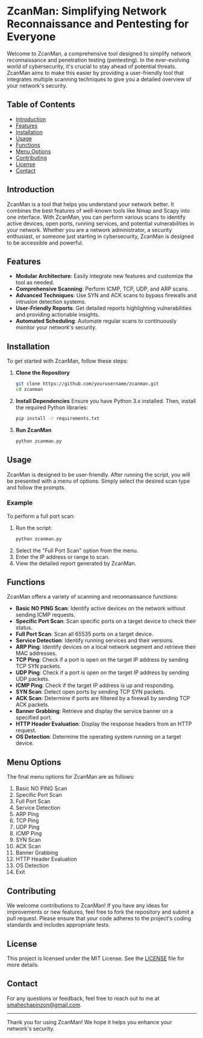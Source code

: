 # ZcanMan: Simplifying Network Reconnaissance and Pentesting for Everyone

Welcome to ZcanMan, a comprehensive tool designed to simplify network reconnaissance and penetration testing (pentesting). In the ever-evolving world of cybersecurity, it's crucial to stay ahead of potential threats. ZcanMan aims to make this easier by providing a user-friendly tool that integrates multiple scanning techniques to give you a detailed overview of your network's security.

## Table of Contents
- [Introduction](#introduction)
- [Features](#features)
- [Installation](#installation)
- [Usage](#usage)
- [Functions](#functions)
- [Menu Options](#menu-options)
- [Contributing](#contributing)
- [License](#license)
- [Contact](#contact)

## Introduction
ZcanMan is a tool that helps you understand your network better. It combines the best features of well-known tools like Nmap and Scapy into one interface. With ZcanMan, you can perform various scans to identify active devices, open ports, running services, and potential vulnerabilities in your network. Whether you are a network administrator, a security enthusiast, or someone just starting in cybersecurity, ZcanMan is designed to be accessible and powerful.

## Features
- **Modular Architecture**: Easily integrate new features and customize the tool as needed.
- **Comprehensive Scanning**: Perform ICMP, TCP, UDP, and ARP scans.
- **Advanced Techniques**: Use SYN and ACK scans to bypass firewalls and intrusion detection systems.
- **User-Friendly Reports**: Get detailed reports highlighting vulnerabilities and providing actionable insights.
- **Automated Scheduling**: Automate regular scans to continuously monitor your network's security.

## Installation
To get started with ZcanMan, follow these steps:

1. **Clone the Repository**
    ```bash
    git clone https://github.com/yourusername/zcanman.git
    cd zcanman
    ```

2. **Install Dependencies**
    Ensure you have Python 3.x installed. Then, install the required Python libraries:
    ```bash
    pip install -r requirements.txt
    ```

3. **Run ZcanMan**
    ```bash
    python zcanman.py
    ```

## Usage
ZcanMan is designed to be user-friendly. After running the script, you will be presented with a menu of options. Simply select the desired scan type and follow the prompts.

### Example
To perform a full port scan:
1. Run the script:
    ```bash
    python zcanman.py
    ```
2. Select the "Full Port Scan" option from the menu.
3. Enter the IP address or range to scan.
4. View the detailed report generated by ZcanMan.

## Functions
ZcanMan offers a variety of scanning and reconnaissance functions:

- **Basic NO PING Scan**: Identify active devices on the network without sending ICMP requests.
- **Specific Port Scan**: Scan specific ports on a target device to check their status.
- **Full Port Scan**: Scan all 65535 ports on a target device.
- **Service Detection**: Identify running services and their versions.
- **ARP Ping**: Identify devices on a local network segment and retrieve their MAC addresses.
- **TCP Ping**: Check if a port is open on the target IP address by sending TCP SYN packets.
- **UDP Ping**: Check if a port is open on the target IP address by sending UDP packets.
- **ICMP Ping**: Check if the target IP address is up and responding.
- **SYN Scan**: Detect open ports by sending TCP SYN packets.
- **ACK Scan**: Determine if ports are filtered by a firewall by sending TCP ACK packets.
- **Banner Grabbing**: Retrieve and display the service banner on a specified port.
- **HTTP Header Evaluation**: Display the response headers from an HTTP request.
- **OS Detection**: Determine the operating system running on a target device.

## Menu Options
The final menu options for ZcanMan are as follows:

1. Basic NO PING Scan
2. Specific Port Scan
3. Full Port Scan
4. Service Detection
5. ARP Ping
6. TCP Ping
7. UDP Ping
8. ICMP Ping
9. SYN Scan
10. ACK Scan
11. Banner Grabbing
12. HTTP Header Evaluation
13. OS Detection
0. Exit

## Contributing
We welcome contributions to ZcanMan! If you have any ideas for improvements or new features, feel free to fork the repository and submit a pull request. Please ensure that your code adheres to the project's coding standards and includes appropriate tests.

## License
This project is licensed under the MIT License. See the [LICENSE](LICENSE) file for more details.

## Contact
For any questions or feedback, feel free to reach out to me at [smahechapinzon@gmail.com](mailto:smahechapinzon@gmail.com).

---

Thank you for using ZcanMan! We hope it helps you enhance your network's security.

